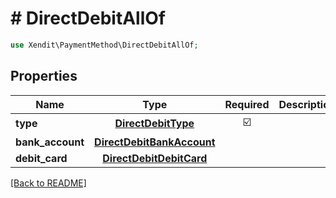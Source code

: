 # # DirectDebitAllOf


```php
use Xendit\PaymentMethod\DirectDebitAllOf;
```

## Properties

| Name | Type | Required | Description | Examples |
|------------|:-------------:|:-------------:|-------------|:-------------:|
| **type** | [**DirectDebitType**](DirectDebitType.md) | ☑️ |  | null |
| **bank_account** | [**DirectDebitBankAccount**](DirectDebitBankAccount.md) |  |  | null |
| **debit_card** | [**DirectDebitDebitCard**](DirectDebitDebitCard.md) |  |  | null |


[[Back to README]](../../README.md)
